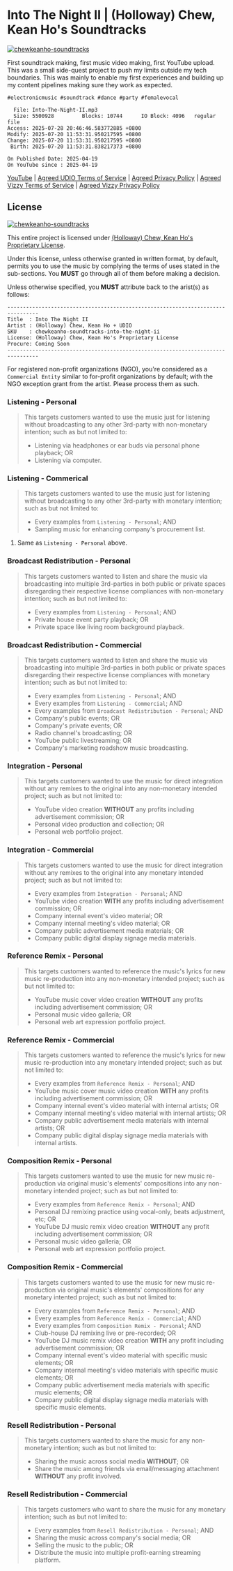 # Into The Night II | (Holloway) Chew, Kean Ho's Soundtracks

[![chewkeanho-soundtracks](Thumbnails/video-thumbnail.jpg)](#)

First soundtrack making, first music video making, first YouTube upload.
This was a small side-quest project to push my limits outside my tech
boundaries. This was mainly to enable my first experiences and building
up my content pipelines making sure they work as expected.

```
#electronicmusic #soundtrack #dance #party #femalevocal

  File: Into-The-Night-II.mp3
  Size: 5500928         Blocks: 10744      IO Block: 4096   regular file
Access: 2025-07-28 20:46:46.583772885 +0800
Modify: 2025-07-20 11:53:31.950217595 +0800
Change: 2025-07-20 11:53:31.950217595 +0800
 Birth: 2025-07-20 11:53:31.838217373 +0800

On Published Date: 2025-04-19
On YouTube since : 2025-04-19
```

[YouTube](https://www.youtube.com/watch?v=YPaH3ZB_LpQ) |
[Agreed UDIO Terms of Service](.internals/terms-of-services/Udio-Terms-of-Service.pdf) |
[Agreed Privacy Policy](.internals/privacy-policy/Udio-Privacy-Policy.pdf) |
[Agreed Vizzy Terms of Service](.internals/terms-of-services/Vizzy-Terms-of-Service.pdf) |
[Agreed Vizzy Privacy Policy](.internals/privacy-policy/Vizzy-Privacy-Policy.pdf)




## License

[![chewkeanho-soundtracks](.internals/icons/animated-banner_1200x100.svg)](#)

This entire project is licensed under
[(Holloway) Chew, Kean Ho's Proprietary License](LICENSE.txt).

Under this license, unless otherwise granted in written format, by default,
permits you to use the music by complying the terms of uses stated in the
sub-sections. You **MUST** go through all of them before making a decision.

Unless otherwise specified, you **MUST** attribute back to the arist(s) as
follows:

```
--------------------------------------------------------------------------------
Title  : Into The Night II
Artist : (Holloway) Chew, Kean Ho + UDIO
SKU    : chewkeanho-soundtracks-into-the-night-ii
License: (Holloway) Chew, Kean Ho's Proprietary License
Procure: Coming Soon
--------------------------------------------------------------------------------
```

For registered non-profit organizations (NGO), you're considered as a
`Commercial Entity` similar to for-profit organizations by default; with the
NGO exception grant from the artist. Please process them as such.



### Listening - Personal

> This targets customers wanted to use the music just for listening without
> broadcasting to any other 3rd-party with non-monetary intention; such as but
> not limited to:
>
> * Listening via headphones or ear buds via personal phone playback; OR
> * Listening via computer.



### Listening - Commerical

> This targets customers wanted to use the music just for listening without
> broadcasting to any other 3rd-party with monetary intention; such as but
> not limited to:
>
> * Every examples from `Listening - Personal`; AND
> * Sampling music for enhancing company's procurement list.

1. Same as `Listening - Personal` above.



### Broadcast Redistribution - Personal

> This targets customers wanted to listen and share the music via broadcasting
> into multiple 3rd-parties in both public or private spaces disregarding their
> respective license compliances with non-monetary intention; such as but not
> limited to:
>
> * Every examples from `Listening - Personal`; AND
> * Private house event party playback; OR
> * Private space like living room background playback.



### Broadcast Redistribution - Commercial

> This targets customers wanted to listen and share the music via broadcasting
> into multiple 3rd-parties in both public or private spaces disregarding their
> respective license compliances with monetary intention; such as but not
> limited to:
>
> * Every examples from `Listening - Personal`; AND
> * Every examples from `Listening - Commercial`; AND
> * Every examples from `Broadcast Redistribution - Personal`; AND
> * Company's public events; OR
> * Company's private events; OR
> * Radio channel's broadcasting; OR
> * YouTube public livestreaming; OR
> * Company's marketing roadshow music broadcasting.



### Integration - Personal

> This targets customers wanted to use the music for direct integration without
> any remixes to the original into any non-monetary intended project; such as
> but not limited to:
>
> * YouTube video creation **WITHOUT** any profits including advertisement
>   commission; OR
> * Personal video production and collection; OR
> * Personal web portfolio project.



### Integration - Commercial

> This targets customers wanted to use the music for direct integration without
> any remixes to the original into any monetary intended project; such as but
> not limited to:
>
> * Every examples from `Integration - Personal`; AND
> * YouTube video creation **WITH** any profits including advertisement
>   commission; OR
> * Company internal event's video material; OR
> * Company internal meeting's video material; OR
> * Company public advertisement media materials; OR
> * Company public digital display signage media materials.



### Reference Remix - Personal

> This targets customers wanted to reference the music's lyrics for new music
> re-production into any non-monetary intended project; such as but not limited
> to:
>
> * YouTube music cover video creation **WITHOUT** any profits including
>   advertisement commission; OR
> * Personal music video galleria; OR
> * Personal web art expression portfolio project.



### Reference Remix - Commercial

> This targets customers wanted to reference the music's lyrics for new music
> re-production into any monetary intended project; such as but not limited to:
>
> * Every examples from `Reference Remix - Personal`; AND
> * YouTube music cover music video creation **WITH** any profits including
>   advertisement commission; OR
> * Company internal event's video material with internal artists; OR
> * Company internal meeting's video material with internal artists; OR
> * Company public advertisement media materials with internal artists; OR
> * Company public digital display signage media materials with internal
>   artists.



### Composition Remix - Personal

> This targets customers wanted to use the music for new music re-production
> via original music's elements' compositions into any non-monetary intended
> project; such as but not limited to:
>
> * Every examples from `Reference Remix - Personal`; AND
> * Personal DJ remixing practice using vocal-only, beats adjustment, etc; OR
> * YouTube DJ music remix video creation **WITHOUT** any profit including
>   advertisement commission; OR
> * Personal music video galleria; OR
> * Personal web art expression portfolio project.



### Composition Remix - Commercial

> This targets customers wanted to use the music for new music re-production
> via original music's elements' compositions for any monetary intented project;
> such as but not limited to:
>
> * Every examples from `Reference Remix - Personal`; AND
> * Every examples from `Reference Remix - Commercial`; AND
> * Every examples from `Composition Remix - Personal`; AND
> * Club-house DJ remixing live or pre-recorded; OR
> * YouTube DJ music remix video creation **WITH** any profit including
>   advertisement commission; OR
> * Company internal event's video material with specific music elements; OR
> * Company internal meeting's video materials with specific music elements; OR
> * Company public advertisement media materials with specific music
>   elements; OR
> * Company public digital display signage media materials with specific music
>   elements.



### Resell Redistribution - Personal

> This targets customers wanted to share the music for any non-monetary
> intention; such as but not limited to:
>
> * Sharing the music across social media **WITHOUT**; OR
> * Share the music among friends via email/messaging attachment **WITHOUT**
>   any profit involved.



### Resell Redistribution - Commercial

> This targets customers who want to share the music for any monetary intention;
> such as but not limited to:
>
> * Every examples from `Resell Redistribution - Personal`; AND
> * Sharing the music across company's social media; OR
> * Selling the music to the public; OR
> * Distribute the music into multiple profit-earning streaming platform.

